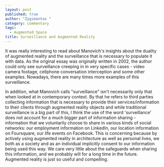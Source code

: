 ```yaml
---
layout: post
published: true
author: "Zygimantas "
category: commentary
tags: 
  - Augmented Space
title: Surveillance and Augmented Reality
---
```


It was really interesting to read about Manovich's insights about the duality of augmented reality and the surveillance that is necessary to populate it with data. As the original essay was originally written in 2002, the author could only see surveillance creeping in in very specific cases - video camera footage, cellphone conversation interception and some other examples. Nowadays, there are many times more examples of this surveillance.

In addition, what Manovich calls "surveillance" isn't necessarily only that when looked at in contemporary context. By that he refers to third parties collecting information that is necessary to provide their services/information to their clients through augmented reality objects and while traditional surveillance is a big part of this, I think the use of the word 'surveillance' does not account for a much bigger part of information sharing - information that we voluntarily choose to share in various kinds of social networks: our employment information on LinkedIn, our location information on Foursquare, our life events on Facebook. This is concerning because by actively using augmented reality in architecture as well as personal lives, we both as a society and as an individual implicitly consent to our information being used this way. We care very little about the safeguards when sharing this information, and we probably will for a long time in the future. Augmented reality is just so useful and compelling. 